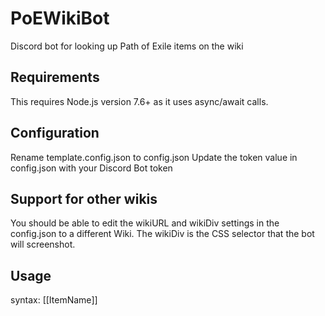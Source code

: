 # PoEWikiBot
Discord bot for looking up Path of Exile items on the wiki

## Requirements

This requires Node.js version 7.6+ as it uses async/await calls.

## Configuration

Rename template.config.json to config.json
Update the token value in config.json with your Discord Bot token

## Support for other wikis

You should be able to edit the wikiURL and wikiDiv settings in the config.json to a different Wiki.  The wikiDiv is the CSS selector that the bot will screenshot.

## Usage

syntax: [[ItemName]]